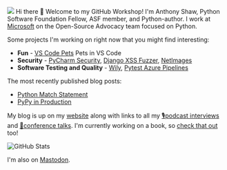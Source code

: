 ![](https://github.com/tonybaloney/tonybaloney/raw/main/logo.png)
Hi there 👋 Welcome to my GitHub Workshop! I'm Anthony Shaw, Python Software Foundation Fellow, ASF member, and Python-author. I work at [Microsoft](https://developer.microsoft.com/advocates/anthony-shaw?WT.mc_id=python-0000-anthonyshaw) on the Open-Source Advocacy team focused on Python.

Some projects I'm working on right now that you might find interesting:
- **Fun** - [VS Code Pets](https://github.com/tonybaloney/vscode-pets) Pets in VS Code
- **Security** - [PyCharm Security](https://github.com/tonybaloney/pycharm-security/), [Django XSS Fuzzer](https://github.com/tonybaloney/django-xss-fuzzer/), [NetImages](https://github.com/tonybaloney/netimages/)
- **Software Testing and Quality** - [Wily](https://github.com/tonybaloney/wily/), [Pytest Azure Pipelines](https://github.com/tonybaloney/pytest-azurepipelines/)

The most recently published blog posts:
- [Python Match Statement](https://tonybaloney.github.io/posts/python-match-statement.html)
- [PyPy in Production](https://tonybaloney.github.io/posts/pypy-in-production.html)

My blog is up on my [website](//tonybaloney.github.io/#blog) along with links to all my [🎙podcast interviews](//tonybaloney.github.io/#podcasts) and [👨‍conference talks](//tonybaloney.github.io/#talks). I'm currently working on a book, so [check that out](https://realpython.com/products/cpython-internals-book/) too!

<img alt="GitHub Stats"
         src="https://github-readme-stats.vercel.app/api?username=tonybaloney&show_icons=true&theme=default&hide_border=true" />

I'm also on <a href="https://fosstodon.org/@tonybaloney" rel="me">Mastodon</a>.
